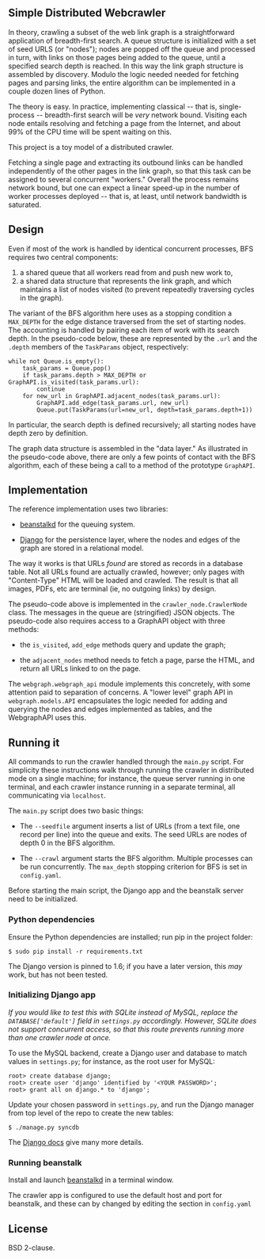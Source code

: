 Simple Distributed Webcrawler
-----------------------------

In theory, crawling a subset of the web link graph is a straightforward
application of breadth-first search. A queue structure is initialized with
a set of seed URLS (or "nodes"); nodes are popped off the queue and processed
in turn, with links on those pages being added to the queue, until a specified
search depth is reached. In this way the link graph structure is assembled by
discovery. Modulo the logic needed needed for fetching pages and parsing links,
the entire algorithm can be implemented in a couple dozen lines of Python.

The theory is easy. In practice, implementing classical -- that is, single-process
-- breadth-first search will be _very_ network bound. Visiting each node entails
resolving and fetching a page from the Internet, and about 99% of the CPU time
will be spent waiting on this.

This project is a toy model of a distributed crawler.

Fetching a single page and extracting its outbound links can be handled
independently of the other pages in the link graph, so that this task can be
assigned to several concurrent "workers." Overall the process remains network
bound, but one can expect a linear speed-up in the number of worker
processes deployed -- that is, at least, until network bandwidth is saturated.

## Design

Even if most of the work is handled by identical concurrent processes, BFS
requires two central components:

1. a shared queue that all workers read from and push new work to,
2. a shared data structure that represents the link graph, and which maintains
a list of nodes visited (to prevent repeatedly traversing cycles in the graph).

The variant of the BFS algorithm here uses as a stopping condition a `MAX_DEPTH`
for the edge distance traversed from the set of starting nodes. The accounting
is handled by pairing each item of work with its search depth. In the pseudo-code
below, these are represented by the `.url` and the `.depth` members of the
`TaskParams` object, respectively:

    while not Queue.is_empty():
        task_params = Queue.pop()
        if task_params.depth > MAX_DEPTH or GraphAPI.is_visited(task_params.url):
            continue
        for new_url in GraphAPI.adjacent_nodes(task_params.url):
            GraphAPI.add_edge(task_params.url, new_url)
            Queue.put(TaskParams(url=new_url, depth=task_params.depth+1))

In particular, the search depth is defined recursively; all starting nodes
have depth zero by definition.

The graph data structure is assembled in the "data layer." As illustrated in the
pseudo-code above, there are only a few points of contact with the BFS algorithm,
each of these being a call to a method of the prototype `GraphAPI`.


## Implementation

The reference implementation uses two libraries:

  - [beanstalkd](https://kr.github.io/beanstalkd/) for the queuing system.

  - [Django](https://www.djangoproject.com/) for the persistence layer,
    where the nodes and edges of the graph are stored in a relational model.

The way it works is that URLs _found_ are stored as records in a database table.
Not all URLs found are actually crawled, however; only pages with "Content-Type"
HTML will be loaded and crawled. The result is that all images, PDFs, etc are
terminal (ie, no outgoing links) by design.

The pseudo-code above is implemented in the `crawler_node.CrawlerNode` class.
The messages in the queue are (stringified) JSON objects. The pseudo-code
also requires access to a GraphAPI object with three methods:

  - the `is_visited`, `add_edge` methods query and update the graph;

  - the `adjacent_nodes` method needs to fetch a page, parse the HTML, and
    return all URLs linked to on the page.

The `webgraph.webgraph_api` module implements this concretely, with some
attention paid to separation of concerns. A "lower level" graph API in
`webgraph.models.API` encapsulates the logic needed for adding and querying
the nodes and edges implemented as tables, and the WebgraphAPI uses this.


## Running it

All commands to run the crawler handled through the `main.py` script. For
simplicity these instructions walk through running the crawler in distributed
mode on a single machine; for instance, the queue server running in one
terminal, and each crawler instance running in a separate terminal, all
communicating via `localhost`.

The `main.py` script does two basic things:

  - The `--seedfile` argument inserts a list of URLs (from a text file, one
    record per line) into the queue and exits. The seed URLs are nodes of
    depth 0 in the BFS algorithm.

  - The `--crawl` argument starts the BFS algorithm. Multiple processes
    can be run concurrently. The `max_depth` stopping criterion for BFS is
    set in `config.yaml`.

Before starting the main script, the Django app and the beanstalk server need
to be initialized.

### Python dependencies

Ensure the Python dependencies are installed; run pip in the project folder:

    $ sudo pip install -r requirements.txt

The Django version is pinned to 1.6; if you have a later version, this _may_
work, but has not been tested.

### Initializing Django app

_If you would like to test this with SQLite instead of MySQL, replace
the `DATABASE['default']` field in `settings.py` accordingly. However, SQLite
does not support concurrent access, so that this route prevents running
more than one crawler node at once._

To use the MySQL backend, create a Django user and database to match values in
`settings.py`; for instance, as the root user for MySQL:

    root> create database django;
    root> create user 'django' identified by '<YOUR PASSWORD>';
    root> grant all on django.* to 'django';

Update your chosen password in `settings.py`, and run the Django manager
from top level of the repo to create the new tables:

    $ ./manage.py syncdb

The [Django docs](https://docs.djangoproject.com/en/1.6/intro/tutorial01/)
give many more details.

### Running beanstalk

Install and launch [beanstalkd](https://kr.github.io/beanstalkd/)
in a terminal window.

The crawler app is configured to use the default host and port for beanstalk,
and these can by changed by editing the section in `config.yaml`


## License

BSD 2-clause.
